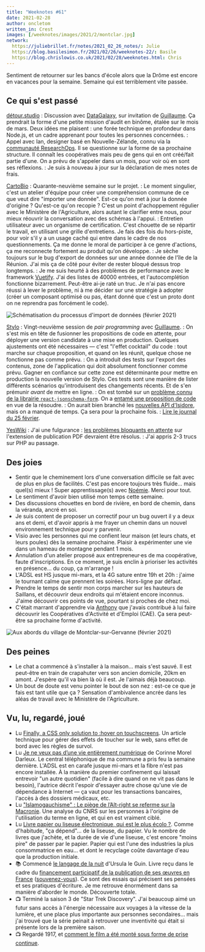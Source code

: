 ```yaml
---
title: "Weeknotes #61"
date: 2021-02-28
author: oncletom
written_in: Crest
images: [/weeknotes/images/2021/2/montclar.jpg]
network:
  https://juliebrillet.fr/notes/2021_02_26_notes/: Julie
  https://blog.basilesimon.fr/2021/02/26/weeknotes-22/: Basile
  https://blog.chrislowis.co.uk/2021/02/28/weeknotes.html: Chris
---
```


Sentiment de retourner sur les bancs d'école alors que la Drôme est encore en vacances pour la semaine. Semaine qui est terriblement vite passée.

<!--more-->

## Ce qui s'est passé

[détour.studio]
: Discussion avec [DataGalaxy](https://www.datagalaxy.com/), sur invitation de [Guillaume]. Ça prendrait la forme d'une petite mission d'audit en binôme, étalée sur le mois de mars. Deux idées me plaisent : une forée technique en profondeur dans Node.js, et un cadre apprenant pour toutes les personnes concernées.
: Appel avec Ian, designer basé en Nouvelle-Zélande, connu via la [communauté ResearchOps](https://researchops.community/). Il se questionne sur la forme de sa prochaine structure. Il connaît les coopératives mais peu de gens qui en ont créé/fait partie d'une. On a prévu de s'appeler dans un mois, pour voir où en sont ses réflexions.
: Je suis à nouveau à jour sur la déclaration de mes notes de frais.

[CartoBio]
: Quarante-neuvième semaine sur le projet.
: Le moment singulier, c'est un atelier d'équipe pour créer une compréhension commune de ce que veut dire "importer une donnée". Est-ce qu'on met à jour la donnée d'origine ? Qu'est-ce qu'on recopie ? C'est un point d'achoppement régulier avec le Ministère de l'Agriculture, alors autant le clarifier entre nous, pour mieux réouvrir la conversation avec des schémas à l'appui.
: Entretien utilisateur avec un organisme de certification. C'est chouette de se répartir le travail, en utilisant une grille d'entretiens. Je fais des fois du hors-piste, pour voir s'il y a un usage caché qui entre dans le cadre de nos questionnements. Ça me donne le moral de participer à ce genre d'actions, ça me reconnecte fortement au produit qu'on développe.
: Je sèche toujours sur le bug d'export de données sur une année donnée de l'île de la Réunion. J'ai mis ça de côté pour éviter de rester bloqué dessus trop longtemps.
: Je me suis heurté à des problèmes de performance avec le framework [Vuetify](https://www.vuetifyjs.com/). J'ai des listes de 40000 entrées, et l'autocomplétion fonctionne bizarrement. Peut-être ai-je raté un truc. Je n'ai pas encore réussi à lever le problème, ni à me décider sur une stratégie à adopter (créer un composant optimisé ou pas, étant donné que c'est un proto dont on ne reprendra pas forcément le code).

![](/weeknotes/images/2021/2/cartobio-import-donnees.png "Schématisation du processus d'import de données (février 2021)")

[Stylo]
: Vingt-neuvième session de _pair programming_ avec [Guillaume].
: On s'est mis en tête de fusionner les propositions de code en attente, pour déployer une version candidate à une mise en production. Quelques ajustements ont été nécessaires — c'est "l'effet cocktail" du code : tout marche sur chaque proposition, et quand on les réunit, quelque chose ne fonctionne pas comme prévu.
: On a introduit des tests sur l'export des contenus, zone de l'application qui doit absolument fonctionner comme prévu. Gagner en confiance sur cette zone est déterminante pour mettre en production la nouvelle version de Stylo. Ces tests sont une manière de lister différents scénarios qu'introduisent des changements récents. Et de s'en prémunir _avant_ de mettre en ligne.
: On est tombé sur un [problème connu de la librairie `react-jsonschema-form`](https://github.com/rjsf-team/react-jsonschema-form/issues/1041). On a [entamé une proposition de code](https://github.com/rjsf-team/react-jsonschema-form/pull/2251) en vue de la résoudre.
: On aurait bien branché les [nouvelles API d'Isidore](https://isidore.science/api), mais on a manqué de temps. Ça sera pour la prochaine fois.
: [Lire le journal du 25 février](https://github.com/EcrituresNumeriques/stylo/blob/master/JOURNAL.md#jeudi-25-f%C3%A9vrier-2021).

[YesWiki]
: J'ai une fulgurance : [les problèmes bloquants en attente](https://github.com/YesWiki/yeswiki-extension-publication/pull/34) sur l'extension de publication PDF devraient être résolus.
: J'ai appris 2-3 trucs sur PHP au passage.

## Des joies

- Sentir que le cheminement lors d'une conversation difficile se fait avec de plus en plus de facilités. C'est pas encore toujours très fluide… mais quel(s) mieux ! Super apprentissage(s) avec [Noémie]. Merci pour tout.
- Le sentiment d'avoir bien utilisé mon temps cette semaine.
- Des discussions chouettes en bord de rivière, en bord de chemin, dans la véranda, ancré en soi.
- Je suis content de proposer un correctif pour un bug ouvert il y a deux ans et demi, et d'avoir appris à me frayer un chemin dans un nouvel environnement technique pour y parvenir.
- Visio avec les personnes qui me confient leur maison (et leurs chats, et leurs poules) dès la semaine prochaine. Plaisir à expérimenter une vie dans un hameau de montagne pendant 1 mois.
- Annulation d'un atelier proposé aux entrepreneur·es de ma coopérative, faute d'inscriptions. En ce moment, je suis enclin à prioriser les activités en présence… du coup, ça m'arrange !
- L'ADSL est HS jusque mi-mars, et la 4G sature entre 19h et 20h : j'aime le tournant calme que prennent les soirées. Hors-ligne par défaut.
- Prendre le temps de sentir mon corps marcher sur les hauteurs de Saillans, et découvrir deux endroits qui m'étaient encore inconnus. J'aime découvrir ces points de vue, pourtant si proches de chez moi.
- C'était marrant d'apprendre via [Anthony](https://ricaud.me) que j'avais contribué à lui faire découvrir les Coopératives d'Activité et d'Emploi (CAE). Ça sera peut-être sa prochaine forme d'activité.

![](/weeknotes/images/2021/2/montclar.jpg "Aux abords du village de Montclar-sur-Gervanne (février 2021)")

## Des peines

- Le chat a commencé à s'installer à la maison… mais s'est sauvé. Il est peut-être en train de crapahuter vers son ancien domicile, 20km en amont. J'espère qu'il va bien là où il est. Je l'aimais déjà beaucoup.
- Un bout de doute est venu pointer le bout de son nez : est-ce ce que je fais est tant utile que ça ? Sensation d'ambivalence ancrée dans les aléas de travail avec le Ministère de l'Agriculture.

## Vu, lu, regardé, joué

- Lu [Finally, a CSS only solution to :hover on touchscreens](https://medium.com/@mezoistvan/finally-a-css-only-solution-to-hover-on-touchscreens-c498af39c31c). Un article technique pour gérer des effets de toucher sur le web, sans effet de bord avec les règles de survol.
- Lu [Je ne veux pas d’une vie entièrement numérique](https://m.reporterre.net/Je-ne-veux-pas-d-une-vie-entierement-numerique) de Corinne Morel Darleux. Le central téléphonique de ma commune a pris feu la semaine dernière. L'ADSL est en carafe jusque mi-mars et la fibre n'est pas encore installée. À la manière du premier confinement qui laissait entrevoir "un autre quotidien" (facile à dire quand on ne vit pas dans le besoin), l'autrice décrit l'espoir d'essayer autre chose qu'une vie de dépendance à Internet — ça vaut pour les transactions bancaires, l'accès à des dossiers médicaux, etc.
- Lu ["Islamogauchisme" : Le piège de l’Alt-right se referme sur la Macronie](https://politoscope.org/2021/02/islamogauchisme-le-piege-de-lalt-right-se-referme-sur-la-macronie/). Une analyse du CNRS sur les personnes à l'origine de l'utilisation du terme en ligne, et qui en est vraiment ciblé.
- Lu [Livre papier ou liseuse électronique, qui est le plus écolo ?](https://reporterre.net/Livre-papier-ou-liseuse-electronique-qui-est-le-plus-ecolo). Comme d'habitude, "ça dépend"… de la liseuse, du papier. Vu le nombre de livres que j'achète, et la durée de vie d'une liseuse, c'est encore "moins pire" de passer par le papier. Papier qui est l'une des industries la plus consommatrice en eau… et dont le recyclage coûte davantage d'eau que la production initiale.
- 📚 Commencé [le langage de la nuit](https://www.auxforgesdevulcain.fr/collections/essais/le-langage-de-la-nuit/) d'Ursula le Guin. Livre reçu dans le cadre du [financement participatif de la publication de ses œuvres en France](https://www.ulule.com/ursula-k-le-guin/) ([souvenez-vous](/weeknotes/50/)). Ce sont des essais qui précisent ses pensées et ses pratiques d'écriture. Je me retrouve énormément dans sa manière d'aborder le monde. Découverte totale.
- 📺 Terminé la saison 3 de "Star Trek Discovery". J'ai beaucoup aimé un futur sans accès à l'énergie nécessaire aux voyages à la vitesse de la lumière, et une place plus importante aux personnes secondaires… mais j'ai trouvé que la série peinait à retrouver une inventivité qui était si présente lors de la première saison.
- 📺 Regardé 1917, et [comment le film a été monté sous forme de prise continue](https://www.youtube.com/watch?v=kMBnvz-dEXw).

[détour.studio]: /
[Solstice]: https://solstice.coop/
[Stylo]: https://github.com/EcrituresNumeriques/stylo
[CartoBio]: https://cartobio.org/
[Usine Vivante]: https://www.usinevivante.org
[Master 2 Design et Management de l'Innovation Interactive]: https://www.gobelins.fr/formation/mdi-design-et-management-de-l-innovation-interactive-cycle-2-lead-technique-ou-lead
[Master 2 Innovation & transformation numérique]: https://www.sciencespo.fr/ecole-management-innovation/fr/formations/innovation-transformation-numerique.html
[La Zone]: http://la.zone
[YesWiki]: https://yeswiki.net
[Rencontres de Die et de la Biovallée]: https://www.ecologieauquotidien.fr/

[Noémie]: https://noemiegirard.co
[Guillaume]: https://www.yuzutech.fr/
[Antoine]: https://www.quaternum.net/
[Yannick]: https://elsif.fr/
[Basile]: https://basilesimon.fr/
[Maïtané]: https://maiwann.net/
[Laurent]: https://cocotier.xyz/
